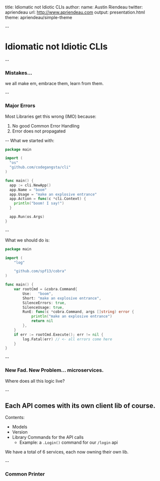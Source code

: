title: Idiomatic not Idiotic CLIs
author:
  name: Austin Riendeau
  twitter: apriendeau
  url: http://www.apriendeau.com
output: presentation.html
theme: apriendeau/simple-theme

--

# Idiomatic not Idiotic CLIs

--

### Mistakes...

we all make em, embrace them, learn from them.

--

### Major Errors

Most Libraries get this wrong (IMO) because:

1. No good Common Error Handling
2. Error does not propagated

--
What we started with:

```go
package main

import (
  "os"
  "github.com/codegangsta/cli"
)

func main() {
  app := cli.NewApp()
  app.Name = "boom"
  app.Usage = "make an explosive entrance"
  app.Action = func(c *cli.Context) {
    println("boom! I say!")
  }

  app.Run(os.Args)
}
```

--

What we should do is:

```go
package main

import (
	"log"

	"github.com/spf13/cobra"
)

func main() {
	var rootCmd = &cobra.Command{
		Use:   "boom",
		Short: "make an explosive entrance",
		SilenceErrors: true,
		SilenceUsage: true,
		RunE: func(c *cobra.Command, args []string) error {
			println("make an explosive entrance")
			return nil
		},
	}
	if err := rootCmd.Execute(); err != nil {
		log.Fatal(err) // <- all errors come here
	}
}
```

--

### New Fad. New Problem... microservices.

Where does all this logic live?

--

## Each API comes with its own client lib of course.

Contents:

* Models
* Version
* Library Commands for the API calls
  * Example: a `.Login()` command for our `/login` api

We have a total of 6 services, each now owning their own lib.

--

### Common Printer


